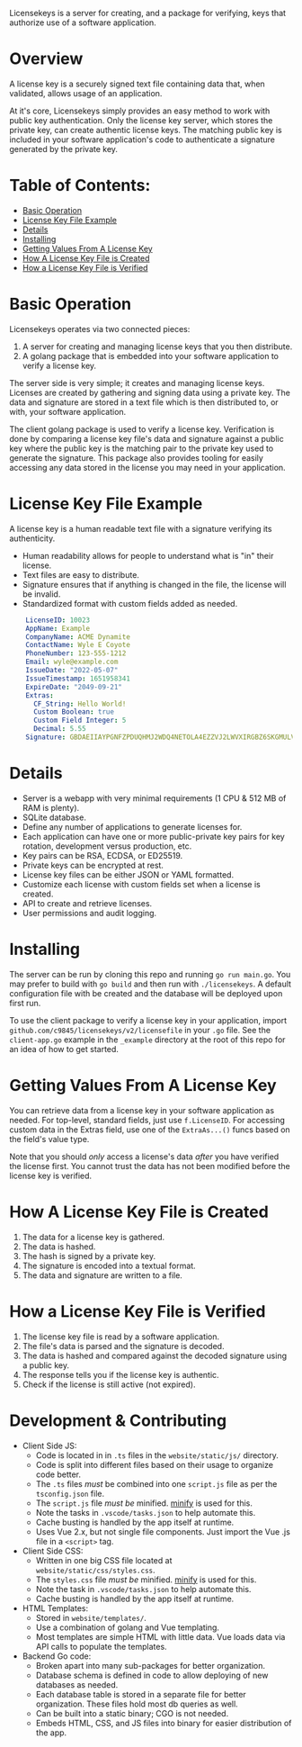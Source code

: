 Licensekeys is a server for creating, and a package for verifying, keys that authorize use of a software application.

# Overview

A license key is a securely signed text file containing data that, when validated, allows usage of an application.

At it's core, Licensekeys simply provides an easy method to work with public key authentication. Only the license key server, which stores the private key, can create authentic license keys. The matching public key is included in your software application's code to authenticate a signature generated by the private key.

# Table of Contents:

* [Basic Operation](#basic-operation)
* [License Key File Example](#license-key-file-example)
* [Details](#details)
* [Installing](#installing)
* [Getting Values From A License Key](#getting-values-from-a-license-key)
* [How A License Key File is Created](#how-a-license-key-file-is-created)
* [How a License Key File is Verified](#how-a-license-key-file-is-verified)

# Basic Operation

Licensekeys operates via two connected pieces:
1. A server for creating and managing license keys that you then distribute.
2. A golang package that is embedded into your software application to verify a license key.

The server side is very simple; it creates and managing license keys. Licenses are created by gathering and signing data using a private key. The data and signature are stored in a text file which is then distributed to, or with, your software application.

The client golang package is used to verify a license key. Verification is done by comparing a license key file's data and signature against a public key where the public key is the matching pair to the private key used to generate the signature. This package also provides tooling for easily accessing any data stored in the license you may need in your application.


# License Key File Example

A license key is a human readable text file with a signature verifying its authenticity.
  * Human readability allows for people to understand what is "in" their license.
  * Text files are easy to distribute.
  * Signature ensures that if anything is changed in the file, the license will be invalid.
  * Standardized format with custom fields added as needed.

```yaml 
    LicenseID: 10023
    AppName: Example
    CompanyName: ACME Dynamite
    ContactName: Wyle E Coyote
    PhoneNumber: 123-555-1212
    Email: wyle@example.com
    IssueDate: "2022-05-07"
    IssueTimestamp: 1651958341
    ExpireDate: "2049-09-21"
    Extras:
      CF_String: Hello World!
      Custom Boolean: true
      Custom Field Integer: 5
      Decimal: 5.55
    Signature: GBDAEIIAYPGNFZPDUQHMJ2WDQ4NETOLA4EZZVJ2LWVXIRGBZ6SKGMULV3ESAEIIA2QXHQ2HXLSIF7CUWZVLILT4FNKKDXHOLALM5QV3HQV5K4QWMVICQ====
```

# Details

* Server is a webapp with very minimal requirements (1 CPU & 512 MB of RAM is plenty).
* SQLite database.
* Define any number of applications to generate licenses for.
* Each application can have one or more public-private key pairs for key rotation, development versus production, etc. 
* Key pairs can be RSA, ECDSA, or ED25519.
* Private keys can be encrypted at rest.
* License key files can be either JSON or YAML formatted.
* Customize each license with custom fields set when a license is created.
* API to create and retrieve licenses.
* User permissions and audit logging.


# Installing

The server can be run by cloning this repo and running `go run main.go`. You may prefer to build with `go build` and then run with `./licensekeys`. A default configuration file with be created and the database will be deployed upon first run.

To use the client package to verify a license key in your application, import `github.com/c9845/licensekeys/v2/licensefile` in your `.go` file. See the `client-app.go` example in the `_example` directory at the root of this repo for an idea of how to get started.


# Getting Values From A License Key

You can retrieve data from a license key in your software application as needed. For top-level, standard fields, just use `f.LicenseID`. For accessing custom data in the Extras field, use one of the `ExtraAs...()` funcs based on the field's value type.

Note that you should *only* access a license's data *after* you have verified the license first. You cannot trust the data has not been modified before the license key is verified.


# How A License Key File is Created

1. The data for a license key is gathered.
1. The data is hashed.
1. The hash is signed by a private key.
1. The signature is encoded into a textual format.
1. The data and signature are written to a file.


# How a License Key File is Verified

1. The license key file is read by a software application.
1. The file's data is parsed and the signature is decoded.
1. The data is hashed and compared against the decoded signature using a public key.
1. The response tells you if the license key is authentic.
1. Check if the license is still active (not expired).


# Development & Contributing

- Client Side JS:
  - Code is located in in `.ts` files in the `website/static/js/` directory. 
  - Code is split into different files based on their usage to organize code better.
  - The `.ts` files *must* be combined into one `script.js` file as per the `tsconfig.json` file. 
  - The `script.js` file *must be* minified. [minify](https://github.com/tdewolff/minify) is used for this.
  - Note the tasks in `.vscode/tasks.json` to help automate this.
  - Cache busting is handled by the app itself at runtime.
  - Uses Vue 2.x, but not single file components. Just import the Vue .js file in a `<script>` tag.
- Client Side CSS:
  - Written in one big CSS file located at `website/static/css/styles.css`.
  - The `styles.css` file *must be* minified. [minify](https://github.com/tdewolff/minify) is used for this.
  - Note the task in `.vscode/tasks.json` to help automate this.
  - Cache busting is handled by the app itself at runtime.
- HTML Templates:
  - Stored in `website/templates/`.
  - Use a combination of golang and Vue templating.
  - Most templates are simple HTML with little data. Vue loads data via API calls to populate the templates.
- Backend Go code:
  - Broken apart into many sub-packages for better organization.
  - Database schema is defined in code to allow deploying of new databases as needed.
  - Each database table is stored in a separate file for better organization. These files hold most db queries as well.
  - Can be built into a static binary; CGO is not needed.
  - Embeds HTML, CSS, and JS files into binary for easier distribution of the app.
